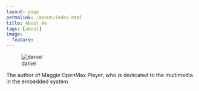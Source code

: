 ```yaml
---
layout: page
permalink: /about/index.html
title: About me
tags: [about]
image:
  feature: 
---
```

<figure>
  <img src="{{ site.url }}/images/moe.png" alt="daniel">
  <figcaption>daniel</figcaption>
</figure>

<div class="alert alert-success" role="alert">
    The author of Maggie OpenMax Player, who is dedicated to the multimedia in the embedded system
</div>
